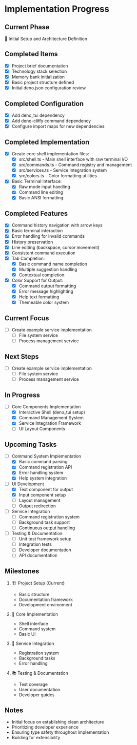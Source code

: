 # Implementation Progress

## Current Phase
🚀 Initial Setup and Architecture Definition

## Completed Items
- [x] Project brief documentation
- [x] Technology stack selection
- [x] Memory bank initialization
- [x] Basic project structure defined
- [x] Initial deno.json configuration review

## Completed Configuration
- [x] Add deno_tui dependency
- [x] Add deno-cliffy command dependency
- [x] Configure import maps for new dependencies

## Completed Implementation
- [x] Create core shell implementation files:
  - [x] src/shell.ts - Main shell interface with raw terminal I/O
  - [x] src/commands.ts - Command registry and management
  - [x] src/services.ts - Service integration system
  - [x] src/colors.ts - Color formatting utilities
- [x] Basic Terminal Interface:
  - [x] Raw mode input handling
  - [x] Command line editing
  - [x] Basic ANSI formatting

## Completed Features
- [x] Command history navigation with arrow keys
- [x] Basic terminal interaction
- [x] Error handling for invalid commands
- [x] History preservation
- [x] Line editing (backspace, cursor movement)
- [x] Consistent command execution
- [x] Tab Completion:
  - [x] Basic command name completion
  - [x] Multiple suggestion handling
  - [x] Contextual completion
- [x] Color Support for Output:
  - [x] Command output formatting
  - [x] Error message highlighting
  - [x] Help text formatting
  - [x] Themeable color system

## Current Focus
- [ ] Create example service implementation
  - [ ] File system service
  - [ ] Process management service

## Next Steps
- [ ] Create example service implementation
  - [ ] File system service
  - [ ] Process management service

## In Progress
- [ ] Core Components Implementation
  - [x] Interactive Shell (deno_tui setup)
  - [x] Command Management System
  - [x] Service Integration Framework
  - [ ] UI Layout Components

## Upcoming Tasks
- [ ] Command System Implementation
  - [x] Basic command parsing
  - [x] Command registration API
  - [x] Error handling system
  - [x] Help system integration

- [ ] UI Development
  - [x] Text component for output
  - [x] Input component setup
  - [ ] Layout management
  - [ ] Output redirection

- [ ] Service Integration
  - [ ] Command registration system
  - [ ] Background task support
  - [ ] Continuous output handling

- [ ] Testing & Documentation
  - [ ] Unit test framework setup
  - [ ] Integration tests
  - [ ] Developer documentation
  - [ ] API documentation

## Milestones
1. 🏗 Project Setup (Current)
   - Basic structure
   - Documentation framework
   - Development environment

2. 🎯 Core Implementation
   - Shell interface
   - Command system
   - Basic UI

3. 🔄 Service Integration
   - Registration system
   - Background tasks
   - Error handling

4. 📚 Testing & Documentation
   - Test coverage
   - User documentation
   - Developer guides

## Notes
- Initial focus on establishing clean architecture
- Prioritizing developer experience
- Ensuring type safety throughout implementation
- Building for extensibility